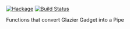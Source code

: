 [![Hackage](https://img.shields.io/hackage/v/glazier-pipes.svg)](https://hackage.haskell.org/package/glazier-pipes)
[![Build Status](https://secure.travis-ci.org/louispan/glazier-pipes.png?branch=master)](http://travis-ci.org/louispan/glazier-pipes)

Functions that convert Glazier Gadget into a Pipe